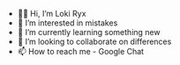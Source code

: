 - 👋🏼 Hi, I’m Loki Ryx
- 👀 I’m interested in mistakes
- 🌱 I’m currently learning something new
- 💞️ I’m looking to collaborate on differences
- 📫 How to reach me - Google Chat

<!---
LokiRyx/LokiRyx is a ✨ special ✨ repository because its `README.md` (this file) appears on your GitHub profile.
You can click the Preview link to take a look at your changes.
--->
